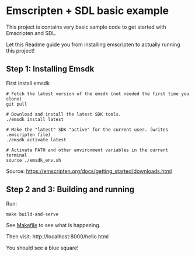 # Emscripten + SDL basic example

This project is contains very basic sample code to get started with Emscripten and SDL.

Let this Readme guide you from installing emscripten to actually running this project!

## Step 1: Installing Emsdk

First install emsdk

```
# Fetch the latest version of the emsdk (not needed the first time you clone)
git pull

# Download and install the latest SDK tools.
./emsdk install latest

# Make the "latest" SDK "active" for the current user. (writes .emscripten file)
./emsdk activate latest

# Activate PATH and other environment variables in the current terminal
source ./emsdk_env.sh
```

Source: https://emscripten.org/docs/getting_started/downloads.html


## Step 2 and 3: Building and running

Run:

```
make build-and-serve
```

See [Makefile](https://github.com/antoineMoPa/emscripten-sdl-sample-code/blob/main/Makefile) to see what is happening.

Then visit: http://localhost:8000/hello.html

You should see a blue square!
